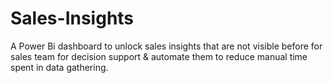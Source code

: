 # Sales-Insights
A Power Bi dashboard to unlock sales insights that are not visible before for sales team for decision support &amp; automate them to reduce manual time spent in data gathering.
